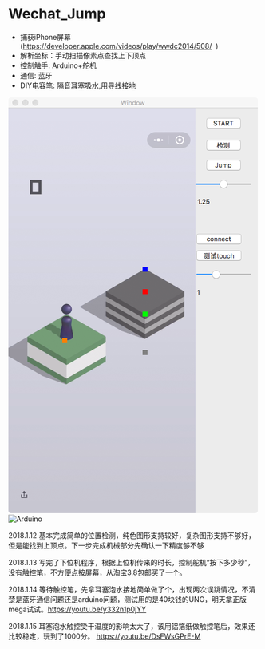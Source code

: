 # Wechat_Jump


* 捕获iPhone屏幕(https://developer.apple.com/videos/play/wwdc2014/508/  )
* 解析坐标：手动扫描像素点查找上下顶点
* 控制触手: Arduino+舵机
* 通信: 蓝牙
* DIY电容笔: 隔音耳塞吸水,用导线接地

![Mac](https://raw.githubusercontent.com/zhangxigithub/Wechat_Jump/master/pic.png)
![Arduino](https://raw.githubusercontent.com/zhangxigithub/Wechat_Jump/master/pic2.png)

2018.1.12
基本完成简单的位置检测，纯色图形支持较好，复杂图形支持不够好，但是能找到上顶点。下一步完成机械部分先确认一下精度够不够

2018.1.13
写完了下位机程序，根据上位机传来的时长，控制舵机“按下多少秒”，没有触控笔，不方便点按屏幕，从淘宝3.8包邮买了一个。

2018.1.14
等待触控笔，先拿耳塞泡水接地简单做了个，出现两次误跳情况，不清楚是蓝牙通信问题还是arduino问题，测试用的是40块钱的UNO，明天拿正版mega试试。https://youtu.be/y332n1p0jYY

2018.1.15
耳塞泡水触控受干湿度的影响太大了，该用铝箔纸做触控笔后，效果还比较稳定，玩到了1000分。
https://youtu.be/DsFWsGPrE-M


